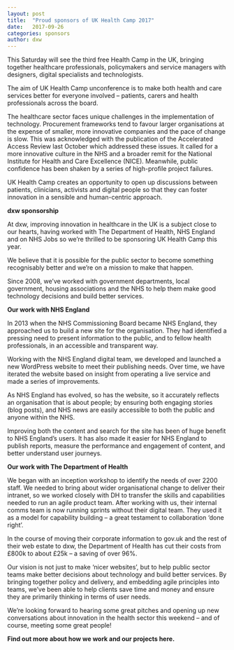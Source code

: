 ```yaml
---
layout: post
title:  "Proud sponsors of UK Health Camp 2017"
date:   2017-09-26
categories: sponsors
author: dxw
---
```

This Saturday will see the third free Health Camp in the UK, bringing together healthcare professionals, policymakers and service managers with designers, digital specialists and technologists.

The aim of UK Health Camp unconference is to make both health and care services better for everyone involved – patients, carers and health professionals across the board.

The healthcare sector faces unique challenges in the implementation of technology. Procurement frameworks tend to favour larger organisations at the expense of smaller, more innovative companies and the pace of change is slow. This was acknowledged with the publication of the Accelerated Access Review last October which addressed these issues. It called for a more innovative culture in the NHS and a broader remit for the National Institute for Health and Care Excellence (NICE). Meanwhile, public confidence has been shaken by a series of high-profile project failures.

UK Health Camp creates an opportunity to open up discussions between patients, clinicians, activists and digital people so that they can foster innovation in a sensible and human-centric approach.
  
  
**dxw sponsorship**

At dxw, improving innovation in healthcare in the UK is a subject close to our hearts, having worked with The Department of Health, NHS England and on NHS Jobs so we’re thrilled to be sponsoring UK Health Camp this year.

We believe that it is possible for the public sector to become something recognisably better and we’re on a mission to make that happen.

Since 2008, we’ve worked with government departments, local government, housing associations and the NHS to help them make good technology decisions and build better services.
  
  
**Our work with NHS England**

In 2013 when the NHS Commissioning Board became NHS England, they approached us to build a new site for the organisation. They had identified a pressing need to present information to the public, and to fellow health professionals, in an accessible and transparent way.

Working with the NHS England digital team, we developed and launched a new WordPress website to meet their publishing needs. Over time, we have iterated the website based on insight from operating a live service and made a series of improvements.

As NHS England has evolved, so has the website, so it accurately reflects an organisation that is about people; by ensuring both engaging stories (blog posts), and NHS news are easily accessible to both the public and anyone within the NHS.

Improving both the content and search for the site has been of huge benefit to NHS England’s users. It has also made it easier for NHS England to publish reports, measure the performance and engagement of content, and better understand user journeys.
  
  
**Our work with The Department of Health**

We began with an inception workshop to identify the needs of over 2200 staff. We needed to bring about wider organisational change to deliver their intranet, so we worked closely with DH to transfer the skills and capabilities needed to run an agile product team. After working with us, their internal comms team is now running sprints without their digital team. They used it as a model for capability building – a great testament to collaboration ‘done right’.

In the course of moving their corporate information to gov.uk and the rest of their web estate to dxw, the Department of Health has cut their costs from £800k to about £25k – a saving of over 96%.

Our vision is not just to make ‘nicer websites’, but to help public sector teams make better decisions about technology and build better services.  By bringing together policy and delivery, and embedding agile principles into teams, we’ve been able to help clients save time and money and ensure they are primarily thinking in terms of user needs.

We’re looking forward to hearing some great pitches and opening up new conversations about innovation in the health sector this weekend – and of course, meeting some great people!

**Find out more about how we work and our projects here.**
